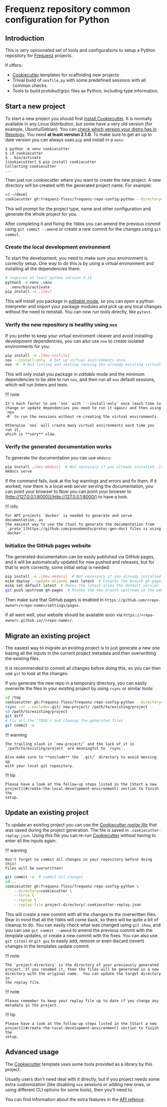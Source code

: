 # Frequenz repository common configuration for Python

## Introduction

This is very opinionated set of tools and configurations to setup a Python
repository for [Frequenz](https://frequenz.com) projects.

If offers:

* [Cookiecutter] templates for scaffolding new projects
* Trivial build of `noxfile.py` with some predefined sessions with all common
  checks.
* Tools to build protobuf/grpc files as Python, including type information.

## Start a new project

To start a new project you should first [install
Cookiecutter](https://cookiecutter.readthedocs.io/en/stable/installation.html).
It is normally available in any Linux distribution, but some have a very old
version (for example, Ubuntu/Debian).  You can [check which version your distro
has in Repology](https://repology.org/project/cookiecutter/versions). You need
**at least version 2.1.0**.  To make sure to get an up to date version you can
always uses `pip` and install in a `venv`:

```console
$ python -m venv cookiecutter
$ cd cookiecutter
$ . bin/activate
[cookiecutter] $ pip install cookiecutter
Collecting cookiecutter
...
```

Then just run cookiecutter where you want to create the new project. A new
directory will be created with the generated project name. For example:

```sh
cd ~/devel
cookiecutter gh:frequenz-floss/frequenz-repo-config-python --directory=cookiecutter
```

This will prompt for the project type, name and other configuration and
generate the whole project for you.

After completing it and fixing the `TODO`s you can amend the previous commit
using `git commit --amend` or create a new commit for the changes using `git
commit`.

### Create the local development environment

To start the development, you need to make sure your environment is correctly
setup. One way to do this is by using a virtual environment and installing all
the dependencies there:

```sh
# requires at least python version 3.11
python3 -m venv .venv
. .venv/bin/activate
pip install -e .[dev]
```

This will install you package in [*editable*
mode](https://setuptools.pypa.io/en/latest/userguide/development_mode.html), so
you can open a python interpreter and import your package modules and pick up
any local changes without the need to reinstall.  You can now run tools
directly, like `pytest`.

### Verify the new repository is healthy using `nox`

If you prefer to keep your virtual enviroment cleaner and avoid installing development dependencies, you can also use `nox` to create isolated environments for you:

```sh
pip install -e .[dev-noxfile]
nox --install-only  # Set up virtual environments once
nox -R  # Run linting and testing reusing the already existing virtual environments
```

This will only install you package in *editable* mode and the minimum
dependencies to be able to run `nox`, and then run all `nox` default sessions,
which will run linters and tests.

!!! note

    It's much faster to use `nox` with `--install-only` once (each time to
    change or update dependencies you need to run it again) and then using `nox
    -R` to run the sessions without re-creating the virtual environments.

    Otherwise `nox` will create many virtual environments each time you run it,
    which is **very** slow.

### Verify the generated documentation works

To generate the documentation you can use `mkdocs`:

```sh
pip install .[dev-mkdocs]  # Not necessary if you already installed .[dev]
mkdocs serve
```

If the command fails, look at the log warnings and errors and fix them.  If it
worked, now there is a local web server serving the documentation, you can
point your browser to Now you can point your browser to
[http://127.0.0.1:8000](/http://127.0.0.1:8000/) to have a look.

!!! info

    For API projects `docker` is needed to generate and serve documentation, as
    the easiest way to use the [tool to generate the documentation from
    `.proto`](https://github.com/pseudomuto/protoc-gen-doc) files is using
    `docker`.

### Initialize the GitHub pages website

The generated documentation can be easily published via GitHub pages, and it
will be automatically updated for new pushed and releases, but for that to work
correctly, some initial setup is needed:

```sh
pip install -e .[dev-mkdocs]  # Not necessary if you already installed .[dev]
mike deploy --update-aliases next latest  # Creates the branch gh-pages locally
mike set-default latest  # Makes the latest alias the default version
git push upstream gh-pages  # Pushes the new branch upstream so the website is published
```

Then make sure that GitHub pages is enabled in
`https://github.com/<repo-owner>/<repo-name>/settings/pages`.

If all went well, your website should be available soon via
`https://<repo-owner>.github.io//<repo-name>/`.

## Migrate an existing project

The easiest way to migrate an existing project is to just generate a new one
basing all the inputs in the current project metadata and then overwritting the
existing files.

It is recommended to commit all changes before doing this, so you can then use
`git` to look at the changes.

If you generate the new repo in a temporary directory, you can easily overwrite
the files in your existing project by using `rsync` or similar tools:

```sh
cd /tmp
cookiecutter gh:frequenz-floss/frequenz-repo-config-python --directory=cookiecutter
rsync -vr --exclude=.git/ new-project/ /path/to/existing/project
cd /path/to/existing/project
git diff
# Fix all the `TODO`s and cleanup the generated files
git commit -a
```

!!! warning

    The trailing slash in `new-project/` and the lack of it in
    `/path/to/existing/project` are meaningful to `rsync`.

    Also make sure to **exclude** the `.git/` directory to avoid messing up
    with your local git repository.

!!! tip

    Please have a look at the follow-up steps listed in the [Start a new
    project](#create-the-local-development-environment) section to finish the
    setup.

## Update an existing project

To update an existing project you can use the [Cookiecutter *replay
file*](https://cookiecutter.readthedocs.io/en/stable/advanced/replay.html) that
was saved during the project generation.  The file is saved in
`.cookiecutter-replay.json`.  Using this file you can re-run [Cookiecutter]
without having to enter all the inputs again.

!!! warning

    Don't forget to commit all changes in your repository before doing this!
    Files will be overwritten!

```sh
git commit -a  # commit all changes
cd ..
cookiecutter gh:frequenz-floss/frequenz-repo-config-python \
    --directory=cookiecutter \
    --force \
    --replay \
    --replay-file project-directory/.cookiecutter-replay.json
```

This will create a new commit with all the changes to the overwritten files.
Bear in mind that all the `TODO`s will come back, so there will be quite a bit
of cleanup to do.  You can easily check what was changed using `git show`, and
you can use `git commit --amend` to amend the previous commit with the template
updates, or create a new commit with the fixes.  You can also use `git citool`
or `git gui` to easily add, remove or even discard (revert) changes in the
templates update commit.

!!! note

    The `project-directory` is the directory of your previously generated
    project. If you renamed it, then the files will be generated in a new
    directory with the original name.  You can update the target directory in
    the replay file.

!!! note

    Please remember to keep your replay file up to date if you change any
    metadata in the project.

!!! tip

    Please have a look at the follow-up steps listed in the [Start a new
    project](#create-the-local-development-environment) section to finish the
    setup.

## Advanced usage

The [Cookiecutter] template uses some tools provided as a library by this
project.

Usually users don't need deal with it directly, but if you project needs some
extra customization (like disabling `nox` sessions or adding new ones, or using
different CLI options for some tools), then you'll need to.

You can find information about the extra features in the [API
refence](reference/frequenz/repo/config/).


[Cookiecutter]: https://cookiecutter.readthedocs.io/en/stable
